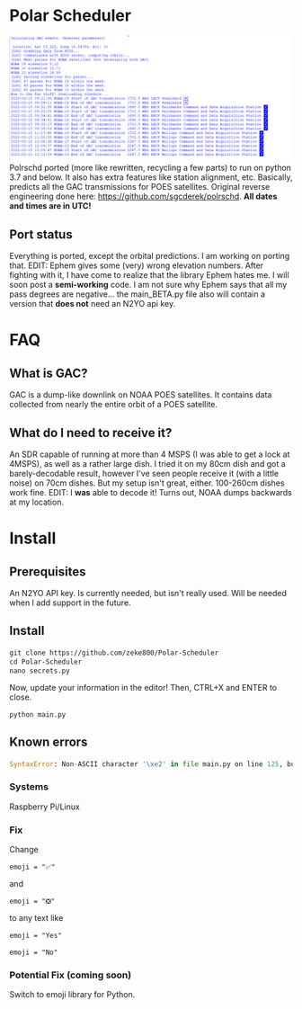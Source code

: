 # Polar Scheduler
![thumbnail](https://github.com/zeke800/Polar-Scheduler/blob/main/promo.png?raw=true)
Polrschd ported (more like rewritten, recycling a few parts) to run on python 3.7 and below. It also has extra features like station alignment, etc. Basically, predicts all the GAC transmissions for POES satellites. Original reverse engineering done here: https://github.com/sgcderek/polrschd. **All dates and times are in UTC!**

## Port status
Everything is ported, except the orbital predictions. I am working on porting that. EDIT: Ephem gives some (very) wrong elevation numbers. After fighting with it, I have come to realize that the library Ephem hates me. I will soon post a **semi-working** code. I am not sure why Ephem says that all my pass degrees are negative... the main_BETA.py file also will contain a version that **does not** need an N2YO api key. 

# FAQ

## What is GAC?

GAC is a dump-like downlink on NOAA POES satellites. It contains data collected from nearly the entire orbit of a POES satellite.

## What do I need to receive it?

An SDR capable of running at more than 4 MSPS (I was able to get a lock at 4MSPS), as well as a rather large dish. I tried it on my 80cm dish and got a barely-decodable result, however I've seen people receive it (with a little noise) on 70cm dishes. But my setup isn't great, either. 100-260cm dishes work fine. EDIT: I **was** able to decode it! Turns out, NOAA dumps backwards at my location. 

# Install
## Prerequisites
An N2YO API key. Is currently needed, but isn't really used. Will be needed when I add support in the future.
## Install
``` shell
git clone https://github.com/zeke800/Polar-Scheduler
cd Polar-Scheduler
nano secrets.py
```
Now, update your information in the editor! Then, CTRL+X and ENTER to close. 
``` shell
python main.py
```
## Known errors
``` python
SyntaxError: Non-ASCII character '\xe2' in file main.py on line 125, but no encoding declared; see http://python.org/dev/peps/pep-0263/ for details
```
### Systems
Raspberry Pi/Linux

### Fix
Change 
``` shell
emoji = "✅"
```
and 
``` shell
emoji = "❎"
```
to any text like 
``` shell
emoji = "Yes"
```
``` shell
emoji = "No"
```
### Potential Fix (coming soon)
Switch to emoji library for Python.
